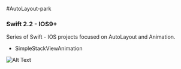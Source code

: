 #AutoLayout-park
### Swift 2.2 - IOS9+

Series of Swift - IOS projects focused on AutoLayout and Animation. 

* SimpleStackViewAnimation

![Alt Text](https://camo.githubusercontent.com/4e5cf07b1863cf2dfcc0211fcc91ac16299002cf/687474703a2f2f6d616e75656c6361726c6f732e6769746875622e696f2f696d616765732f537461636b56696577526f746174696f6e4269676765722e676966)
